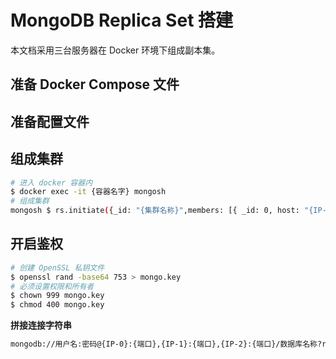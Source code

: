 # MongoDB Replica Set 搭建

本文档采用三台服务器在 Docker 环境下组成副本集。

## 准备 Docker Compose 文件

## 准备配置文件

## 组成集群

```bash
# 进入 docker 容器内
$ docker exec -it {容器名字} mongosh
# 组成集群
mongosh $ rs.initiate({_id: "{集群名称}",members: [{ _id: 0, host: "{IP-0}:{端口}" },{ _id: 1, host: "{IP-1}:{端口}" },{ _id: 2, host: "{IP-2}:{端口}" }]})
```

## 开启鉴权

```bash
# 创建 OpenSSL 私钥文件
$ openssl rand -base64 753 > mongo.key
# 必须设置权限和所有者
$ chown 999 mongo.key
$ chmod 400 mongo.key
```

**拼接连接字符串**

```bash
mongodb://用户名:密码@{IP-0}:{端口},{IP-1}:{端口},{IP-2}:{端口}/数据库名称?replicaSet={集群名称}
```
